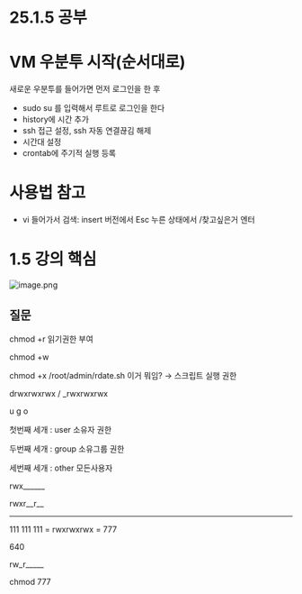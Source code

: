 # 25.1.5 공부

# VM 우분투 시작(순서대로)

새로운 우분투를 들어가면 먼저 로그인을 한 후

- sudo su 를 입력해서 루트로 로그인을 한다
- history에 시간 추가
- ssh 접근 설정, ssh 자동 연결끊김 해제
- 시간대 설정
- crontab에 주기적 실행 등록

# 사용법 참고

- vi 들어가서 검색: insert 버전에서 Esc 누른 상태에서 /찾고싶은거 엔터

# 1.5 강의 핵심

![image.png](25%201%205%20%E1%84%80%E1%85%A9%E1%86%BC%E1%84%87%E1%85%AE%201738eca115b3800592afe6b8d2c23a62/image.png)

## 질문

chmod +r 읽기권한 부여

chmod +w

chmod +x /root/admin/rdate.sh    이거 뭐임? → 스크립트 실행 권한

drwxrwxrwx / _rwxrwxrwx

u g o

첫번째 세개 : user 소유자 권한

두번째 세개 : group 소유그룹 권한

세번째 세개  : other 모든사용자

rwx______ 

rwxr__r__

___ ___ ___

111 111 111 = rwxrwxrwx = 777

640

rw_r_____

chmod 777
